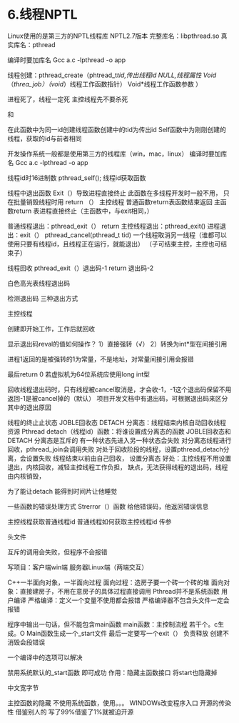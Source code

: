 # 6.线程NPTL

Linux使用的是第三方的NPTL线程库 NPTL2.7版本 完整库名：libpthread.so 真实库名：pthread

编译时要加库名 Gcc a.c -lpthread -o app

线程创建：pthread_create（phtread_t*tid,传出线程id NULL,线程属性 Void* （*threa_job）（void*）线程工作函数指针） Void*线程工作函数参数 ）

进程死了，线程一定死 主控线程先不要杀死

和

在此函数中为同一id创建线程函数创建中的tid为传出id Self函数中为刚刚创建的线程，获取的id与前者相同

开发操作系统一般都是使用第三方的线程库（win，mac，linux） 编译时要加库名 Gcc a.c -lpthread -o app

线程id时16进制数 pthread_self(); 线程id获取函数

线程中退出函数 Exit（）导致进程直接终止 此函数在多线程开发时一般不用， 只在批量销毁线程时用 return （） 主控线程 普通函数return表函数结束返回 主函数return 表进程直接终止（主函数中，与exit相同，）

普通线程退出：pthread_exit（） return 主控线程退出：pthread_exit() 进程退出：exit（） pthread_cancel(pthread_t tid) 一个线程取消另一线程（谁都可以使用只要有线程id，且线程正在运行，就能退出） （子可结束主控，主控也可结束子）

线程回收 pthread_exit（）退出码-1 return 退出码-2

白色高光表线程退出码

检测退出码 三种退出方式

主控线程

创建即开始工作，工作后就回收

显示退出码reval的值如何操作？ 1）直接强转（√） 2）转换为int*型在间接引用

进程1返回的是被强转的1为常量，不是地址，对常量间接引用会报错

最后return 0 若虚拟机为64位系统应使用long int型

回收线程退出码时，只有线程被cancel取消是，才会收-1，-1这个退出码保留不用 返回-1是被cancel掉的（默认） 项目开发文档中有退出码，可根据退出码来区分其中的退出原因

线程的终止止状态 JOBLE回收态 DETACH 分离态：线程结束内核自动回收线程资源 Pthread detach（线程id）函数：将谁设置成分离态的函数 JOBLE回收态和DETACH 分离态是互斥的 有一种状态先进入另一种状态会失败 对分离态线程进行回收，pthread_join会调用失败 对处于回收阶段的线程，设置pthread_detach分离，会设置失败 线程结束以前由自己回收， 设置分离态 好处：主控线程不用设置退出，内核回收，减轻主控线程工作负担， 缺点，无法获得线程的退出码，线程由内核销毁，

为了能让detach 能得到时间片让他睡觉

一些函数的错误处理方式 Strerror（）函数 给他错误码，他返回错误信息

主控线程获取普通线程id 普通线程如何获取主控线程id 传参

头文件

互斥的调用会失败，但程序不会报错

写项目：客户端win端 服务器Linux端（两端交互）

C++一半面向对象，一半面向过程 面向过程：造房子要一个砖一个砖的堆 面向对象：直接建房子，不用在意房子的具体过程直接调用 Pthread并不是系统函数 用户编译 严格编译：定义一个变量不使用都会报错 严格编译器不包含头文件一定会报错

程序中输出一句话，但不能包含main函数 main函数：主控制流程 若干个。c生成。O Main函数生成一个_start文件 最后一定要写一个exit（） 负责释放 创建不消毁会段错误

一个编译中的选项可以解决

禁用系统默认的_start函数 即可成功 作用：隐藏主函数接口 将start也隐藏掉

中文宽字节

主控函数的隐藏 不使用系统函数，使用。。。 WINDOWs改变程序入口 开源的传染性 借鉴别人的 写了99%借鉴了1%就被迫开源